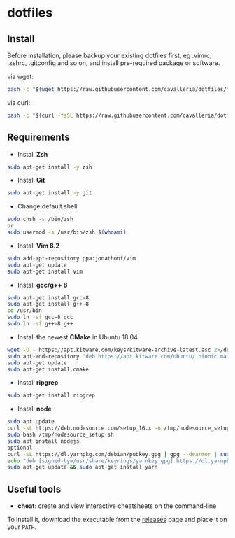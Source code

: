 # dotfiles

## Install

Before installation, please backup your existing dotfiles first, eg .vimrc, .zshrc, .gitconfig and so on, and install pre-required package or software.

via wget:
```bash
bash -c "$(wget https://raw.githubusercontent.com/cavalleria/dotfiles/main/install.sh -O -)"
```

via curl:
```bash
bash -c "$(curl -fsSL https://raw.githubusercontent.com/cavalleria/dotfiles/main/install.sh)"
```

## Requirements

- Install **Zsh**
```bash
sudo apt-get install -y zsh
```

- Install **Git**
```bash
sudo apt-get install -y git
```

- Change default shell
```bash
sudo chsh -s /bin/zsh
or
sudo usermod -s /usr/bin/zsh $(whoami)
```

- Install **Vim 8.2**
```bash
sudo add-apt-repository ppa:jonathonf/vim
sudo apt-get update
sudo apt-get install vim
```

- Install **gcc/g++ 8**
```bash
sudo apt-get install gcc-8
sudo apt-get install g++-8
cd /usr/bin
sudo ln -sf gcc-8 gcc
sudo ln -sf g++-8 g++
```

- Install the newest **CMake** in Ubuntu 18.04
```bash
wget -O - https://apt.kitware.com/keys/kitware-archive-latest.asc 2>/dev/null | sudo apt-key add -
sudo apt-add-repository 'deb https://apt.kitware.com/ubuntu/ bionic main'
sudo apt-get update
sudo apt-get install cmake
```

- Install **ripgrep**
```bash
sudo apt-get install ripgrep
```

- Install **node**
```bash
sudo apt update
curl -sL https://deb.nodesource.com/setup_16.x -o /tmp/nodesource_setup.sh
sudo bash /tmp/nodesource_setup.sh
sudo apt install nodejs
optional:
curl -sL https://dl.yarnpkg.com/debian/pubkey.gpg | gpg --dearmor | sudo tee /usr/share/keyrings/yarnkey.gpg >/dev/null
echo "deb [signed-by=/usr/share/keyrings/yarnkey.gpg] https://dl.yarnpkg.com/debian stable main" | sudo tee /etc/apt/sources.list.d/yarn.list
sudo apt-get update && sudo apt-get install yarn
```

## Useful tools

- **cheat**: create and view interactive cheatsheets on the command-line

To install it, download the executable from the [releases][Releases] page and place it on your `PATH`.


[Releases]: https://github.com/cheat/cheat/releases
